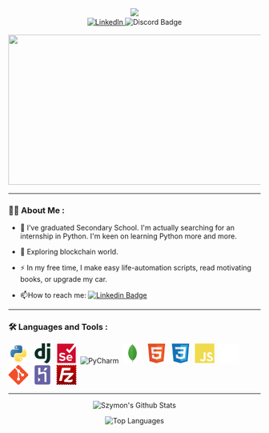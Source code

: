 <div id="header" align="center">
  <img src="https://media.giphy.com/media/xBTSwCTFkgfcdTjHMz/giphy.gif" width="100"/>
</div>
<div id="badges" align="center">
  <a href="https://www.linkedin.com/in/szymon-kasprzycki/">
    <img src="https://img.shields.io/badge/LinkedIn-blue?style=for-the-badge&logo=linkedin&logoColor=white" alt="LinkedIn"/>
  </a>
  <img src="https://dcbadge.vercel.app/api/shield/288332827336900609?style=for-the-badge&theme=discord-inverted" alt="Discord Badge"/>
</div>
&nbsp;
<div align="center">
<!--   <img src="https://media.giphy.com/media/dWesBcTLavkZuG35MI/giphy.gif" width="600" height="300"/> -->
   <img src="https://media.giphy.com/media/Ah3zHH7hvsSB2/giphy.gif" width="600" height="300"/>
</div>

---

### :woman_technologist: About Me :
- :telescope: I’ve graduated Secondary School. I'm actually searching for an internship in Python. I'm keen on learning Python more and more.

- :seedling: Exploring blockchain world.

- :zap: In my free time, I make easy life-automation scripts, read motivating books, or upgrade my car.

- :mailbox:How to reach me: [![Linkedin Badge](https://img.shields.io/badge/-szymon-blue?style=flat&logo=Linkedin&logoColor=white)](https://www.linkedin.com/in/szymon-kasprzycki/)

---

### :hammer_and_wrench: Languages and Tools :

<div>
   <img src="https://github.com/devicons/devicon/blob/master/icons/python/python-original.svg" title="Python" alt="Python" width="40" height="40"/>&nbsp;
   <img src="https://github.com/devicons/devicon/blob/master/icons/django/django-plain.svg" title="Django" alt="Django" width="40" height="40"/>&nbsp;
   <img src="https://github.com/devicons/devicon/blob/master/icons/selenium/selenium-original.svg" title="Python Selenium" alt="Python Selenium" width="40" height="40"/>&nbsp;
   <img src="https://upload.wikimedia.org/wikipedia/commons/1/1d/PyCharm_Icon.svg" title="PyCharm" alt="PyCharm" width="40" height="40"/>&nbsp;
   <img src="https://github.com/devicons/devicon/blob/master/icons/mongodb/mongodb-original.svg" title="MongoDB" alt="MongoDB" width="40" height="40"/>&nbsp;
   <img src="https://github.com/devicons/devicon/blob/master/icons/html5/html5-original.svg" title="HTML5" alt="HTML5" width="40" height="40"/>&nbsp;
   <img src="https://github.com/devicons/devicon/blob/master/icons/css3/css3-original.svg" title="CSS3" alt="CSS3" width="40" height="40"/>&nbsp;
   <img src="https://github.com/devicons/devicon/blob/master/icons/javascript/javascript-plain.svg" title="JavaScript" alt="JavaScript" width="40" height="40"/>&nbsp;
   <img src="https://github.com/devicons/devicon/blob/master/icons/discordjs/discordjs-plain.svg" title="DiscordJS" alt="DiscordJS" width="40" height="40"/>&nbsp;
   <img src="https://github.com/devicons/devicon/blob/master/icons/git/git-original.svg" title="Git" alt="Git" width="40" height="40"/>&nbsp;
   <img src="https://github.com/devicons/devicon/blob/master/icons/heroku/heroku-plain.svg" title="Heroku" alt="Heroku" width="40" height="40"/>&nbsp;
   <img src="https://github.com/devicons/devicon/blob/master/icons/filezilla/filezilla-plain.svg" title="FileZilla" alt="FileZilla" width="40" height="40"/>&nbsp;
</div>
   
---

<div align="center">
   
   ![Szymon's Github Stats](https://github-readme-stats.vercel.app/api?username=Szymon-Kasprzycki&count_private=true&include_all_commits=true&theme=github_dark)
   
   ![Top Languages](https://github-readme-stats.vercel.app/api/top-langs/?username=Szymon-Kasprzycki&count_private=true&theme=github_dark)

</div>
